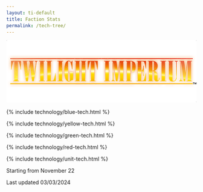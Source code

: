 ```yaml
---
layout: ti-default
title: Faction Stats
permalink: /tech-tree/
---
```

<img src="/images/TI-logo.png" id="ti-logo">


{% include technology/blue-tech.html %} 

{% include technology/yellow-tech.html %} 

{% include technology/green-tech.html %}

{% include technology/red-tech.html %}

{% include technology/unit-tech.html %}

Starting from November 22

Last updated 03/03/2024
